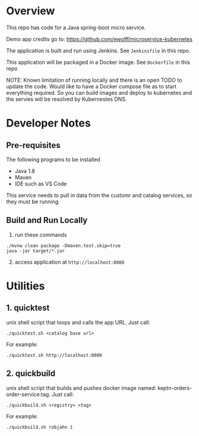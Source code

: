 # Overview

This repo has code for a Java spring-boot micro service.

Demo app credits go to: https://github.com/ewolff/microservice-kubernetes

The application is built and run using Jenkins.  See ```Jenkinsfile``` in this repo.

This application will be packaged in a Docker image.  See ```Dockerfile``` in this repo

NOTE: Known limitation of running locally and there is an open TODO to update the code.  Would like to have a Docker compose file as to start everything required.  So you can build images and deploy to kubernetes and the servies will be resolved by Kubernestes DNS.

# Developer Notes

## Pre-requisites

The following programs to be installed
* Java 1.8
* Maven
* IDE such as VS Code

This service needs to pull in data from the customr and catalog services, so they must be running.

## Build and Run Locally

1. run these commands
  ```
  ./mvnw clean package -Dmaven.test.skip=true
  java -jar target/*.jar
  ```
2. access application at ```http://localhost:8080```

# Utilities

## 1. quicktest

unix shell script that loops and calls the app URL.  Just call:

```./quicktest.sh <catalog base url>```

For example:

```./quicktest.sh http://localhost:8080```

## 2. quickbuild

unix shell script that builds and pushes docker image named: keptn-orders-order-service:tag.  Just call:

```./quickbuild.sh <registry> <tag>```

For example:

```./quickbuild.sh robjahn 1```